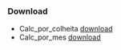 ### Download

*   Calc_por_colheita [download](https://github.com/willy384/StardewValley-Investiment/releases/download/StardewValley/calc_por_colheita.exe)
*   Calc_por_mes [download](https://github.com/willy384/StardewValley-Investiment/releases/download/StardewValley/calc_por_mes.exe)

